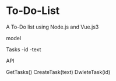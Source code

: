 # To-Do-List

A To-Do list using Node.js and Vue.js3

model

Tasks
-id
-text

API

GetTasks()
CreateTask(text)
DwleteTask(id)

